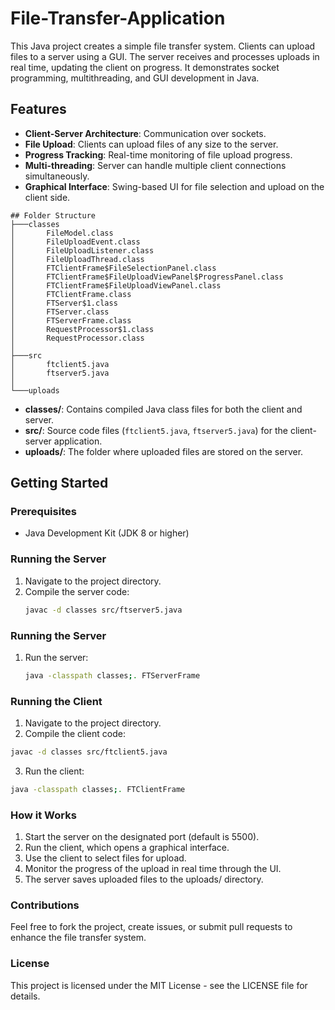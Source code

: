 # File-Transfer-Application
This Java project creates a simple file transfer system. Clients can upload files to a server using a GUI. The server receives and processes uploads in real time, updating the client on progress. It demonstrates socket programming, multithreading, and GUI development in Java.

## Features

- **Client-Server Architecture**: Communication over sockets.
- **File Upload**: Clients can upload files of any size to the server.
- **Progress Tracking**: Real-time monitoring of file upload progress.
- **Multi-threading**: Server can handle multiple client connections simultaneously.
- **Graphical Interface**: Swing-based UI for file selection and upload on the client side.
```
## Folder Structure
├───classes
│       FileModel.class
│       FileUploadEvent.class
│       FileUploadListener.class
│       FileUploadThread.class
│       FTClientFrame$FileSelectionPanel.class
│       FTClientFrame$FileUploadViewPanel$ProgressPanel.class
│       FTClientFrame$FileUploadViewPanel.class
│       FTClientFrame.class
│       FTServer$1.class
│       FTServer.class
│       FTServerFrame.class
│       RequestProcessor$1.class
│       RequestProcessor.class
│
├───src
│       ftclient5.java
│       ftserver5.java
│
└───uploads
```
- **classes/**: Contains compiled Java class files for both the client and server.
- **src/**: Source code files (`ftclient5.java`, `ftserver5.java`) for the client-server application.
- **uploads/**: The folder where uploaded files are stored on the server.

## Getting Started

### Prerequisites

- Java Development Kit (JDK 8 or higher)

### Running the Server

1. Navigate to the project directory.
2. Compile the server code:
   ```bash
   javac -d classes src/ftserver5.java
   ```
### Running the Server
1. Run the server:
   ```bash
   java -classpath classes;. FTServerFrame
   ```
### Running the Client
1. Navigate to the project directory.
2. Compile the client code:
```bash
javac -d classes src/ftclient5.java
```
3. Run the client:
```bash
java -classpath classes;. FTClientFrame
```
### How it Works
1. Start the server on the designated port (default is 5500).
2. Run the client, which opens a graphical interface.
3. Use the client to select files for upload.
4. Monitor the progress of the upload in real time through the UI.
5. The server saves uploaded files to the uploads/ directory.

### Contributions
Feel free to fork the project, create issues, or submit pull requests to enhance the file transfer system.

### License
This project is licensed under the MIT License - see the LICENSE file for details.
